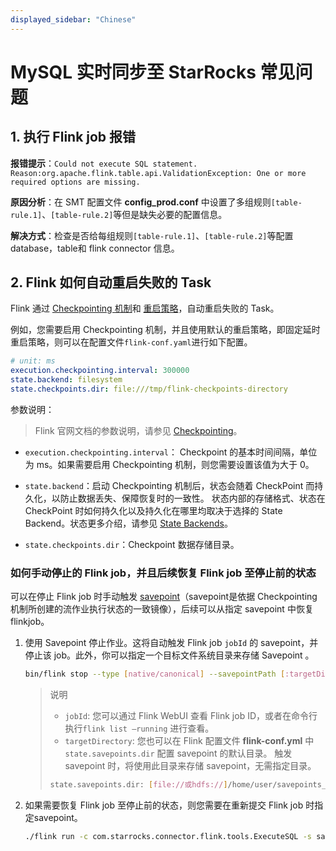 ```yaml
---
displayed_sidebar: "Chinese"
---
```


# MySQL 实时同步至 StarRocks 常见问题

## 1. 执行 Flink job 报错

**报错提示**：`Could not execute SQL statement. Reason:org.apache.flink.table.api.ValidationException: One or more required options are missing.`

**原因分析**：在 SMT 配置文件 **config_prod.conf** 中设置了多组规则`[table-rule.1]`、`[table-rule.2]`等但是缺失必要的配置信息。

**解决方式**：检查是否给每组规则`[table-rule.1]`、`[table-rule.2]`等配置 database，table和 flink connector 信息。

## 2. **Flink 如何自动重启失败的 Task**

Flink 通过 [Checkpointing 机制](https://nightlies.apache.org/flink/flink-docs-master/docs/dev/datastream/fault-tolerance/checkpointing/)和 [重启策略](https://nightlies.apache.org/flink/flink-docs-release-1.15/docs/ops/state/task_failure_recovery/)，自动重启失败的 Task。

例如，您需要启用 Checkpointing 机制，并且使用默认的重启策略，即固定延时重启策略，则可以在配置文件`flink-conf.yaml`进行如下配置。

```YAML
# unit: ms
execution.checkpointing.interval: 300000
state.backend: filesystem
state.checkpoints.dir: file:///tmp/flink-checkpoints-directory
```

参数说明：

> Flink 官网文档的参数说明，请参见 [Checkpointing](https://nightlies.apache.org/flink/flink-docs-master/zh/docs/dev/datastream/fault-tolerance/checkpointing/)。

- `execution.checkpointing.interval`： Checkpoint 的基本时间间隔，单位为 ms。如果需要启用 Checkpointing 机制，则您需要设置该值为大于 0。

- `state.backend`：启动 Checkpointing 机制后，状态会随着 CheckPoint 而持久化，以防止数据丢失、保障恢复时的一致性。 状态内部的存储格式、状态在 CheckPoint 时如何持久化以及持久化在哪里均取决于选择的 State Backend。状态更多介绍，请参见 [State Backends](https://nightlies.apache.org/flink/flink-docs-master/docs/ops/state/state_backends/)。

- `state.checkpoints.dir`：Checkpoint 数据存储目录。

### 如何手动停止的 Flink job，并且后续恢复 Flink job 至停止前的状态

可以在停止 Flink job 时手动触发 [savepoint](https://nightlies.apache.org/flink/flink-docs-master/docs/ops/state/savepoints/)（savepoint是依据 Checkpointing 机制所创建的流作业执行状态的一致镜像），后续可以从指定 savepoint 中恢复flinkjob。

1. 使用 Savepoint 停止作业。这将自动触发  Flink job `jobId` 的 savepoint，并停止该 job。此外，你可以指定一个目标文件系统目录来存储 Savepoint 。

    ```Bash
    bin/flink stop --type [native/canonical] --savepointPath [:targetDirectory] :jobId
    ```

    > 说明
    >
    > - `jobId`: 您可以通过 Flink  WebUI 查看 Flink job ID，或者在命令行执行`flink list –running` 进行查看。
    > - `targetDirectory`: 您也可以在 Flink 配置文件 **flink-conf.yml** 中 `state.savepoints.dir` 配置 savepoint 的默认目录。 触发 savepoint 时，将使用此目录来存储 savepoint，无需指定目录。
    >
    > ```Bash
    > state.savepoints.dir: [file://或hdfs://]/home/user/savepoints_dir
    > ```

2. 如果需要恢复 Flink job 至停止前的状态，则您需要在重新提交 Flink job 时指定savepoint。

    ```Bash
    ./flink run -c com.starrocks.connector.flink.tools.ExecuteSQL -s savepoints_dir/savepoints-xxxxxxxx flink-connector-starrocks-xxxx.jar -f flink-create.all.sql 
    ```
